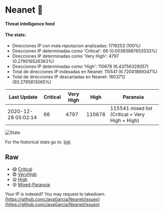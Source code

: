 # Neanet :hocho:
#### Threat intelligence feed
#### The stats:

- Direcciones IP con mala reputacion analizadas: 1719253 (100%)
- Direcciones IP determinadas como 'Critical':  66 (0.00383887653533%)
- Direcciones IP determinadas como 'Very High':  4797 (0.279016526363%)
- Direcciones IP determinadas como 'High':  110678 (6.43756329057)
- Total de direcciones IP indexadas en Neanet:  115541 (6.72041869347%)
- Total de direcciones IP descartadas en Neanet:  1603712 (93.2795813065%)

| Last Update | Critical | Very High | High | Paranoia |
| --- | --- | --- | --- | --- |
| 2020-12-28 05:02:14 | 66 | 4797 | 110678 | 115541 mixed list (Critical + Very High + High)|

![Stats](https://docs.google.com/spreadsheets/d/e/2PACX-1vSnaNMIXVabIpDJjufMlzH7poXnshF3mgd8Is1g9ytUEzVsP5my4Trn8f-xkoLLQ38xpL3HtmUexLo6/pubchart?oid=501124687&format=image)

For the historical stats go to: [link](/stats.csv)
## Raw
- :scream: [Critical](https://raw.githubusercontent.com/JavaGarcia/Neanet/master/blacklists/neanet_critical.txt)
- :fearful: [VeryHigh](https://raw.githubusercontent.com/JavaGarcia/Neanet/master/blacklists/neanet_veryHigh.txtt)
- :frowning: [High](https://raw.githubusercontent.com/JavaGarcia/Neanet/master/blacklists/neanet_high.txt)
- :dizzy_face: [Mixed-Paranoia](https://raw.githubusercontent.com/JavaGarcia/Neanet/master/blacklists/neanet_all.txt)


Your IP is indexed? You may request to takedown. [https://github.com/JavaGarcia/Neanet/issues](https://github.com/JavaGarcia/Neanet/issues)





















































































































































































































































































































































































































































































































































































































































































































































































































































































































































































































































































































































































































































































































































































































































































































































































































































































































































































































































































































































































































































































































































































































































































































































































































































































































































































































































































































































































































































































































































































































































































































































































































